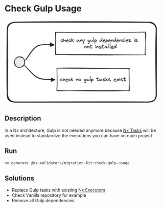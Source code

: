 # Check Gulp Usage
![check-gulp-usage.png](../../../../docs/images/check-gulp-usage.png)

## Description
In a Nx architecture, Gulp is not needed anymore because [Nx Tasks](https://nx.dev/core-features/run-tasks) will be used instead to standardize the executions you can have on each project.

## Run

```bash
nx generate @nx-validators/migration-kit:check-gulp-usage
```

## Solutions
* Replace Gulp tasks with existing [Nx Executors](https://nx.dev/packages)
* Check Vanilla repository for example
* Remove all Gulp dependencies

